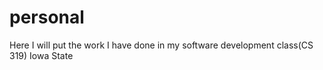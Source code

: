 # personal
Here I will put the work I have done in my software development class(CS 319) Iowa State

